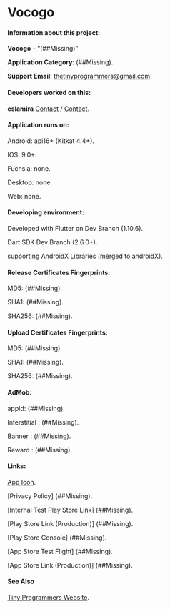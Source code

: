# Vocogo

#### Information about this project:

**Vocogo** - “(##Missing)”

**Application Category**:  (##Missing).

**Support Email**: [thetinyprogrammers@gmail.com](mailto:thetinyprogrammers@gmail.com).

#### Developers worked on this:

**eslamira** [Contact](https://api.whatsapp.com/send?phone=0201144753259) / [Contact](http://tinyprogrammers.ga).

#### Application runs on:

Android: api16+ (Kitkat 4.4+).

IOS: 9.0+.

Fuchsia: none.

Desktop: none.

Web: none.

#### Developing environment:

Developed with Flutter on Dev Branch (1.10.6).

Dart SDK Dev Branch (2.6.0+).

supporting AndroidX Libraries (merged to androidX).

#### Release Certificates Fingerprints:

MD5: (##Missing).

SHA1: (##Missing).

SHA256: (##Missing).

#### Upload Certificates Fingerprints:

MD5: (##Missing).

SHA1: (##Missing).

SHA256: (##Missing).

#### AdMob:

appId: (##Missing).

Interstitial : (##Missing).

Banner : (##Missing).

Reward : (##Missing).

#### Links:

[App Icon](./android/app/src/main/web_hi_res_512.png).

[Privacy Policy] (##Missing).

[Internal Test Play Store Link] (##Missing).

[Play Store Link (Production)] (##Missing).

[Play Store Console] (##Missing).

[App Store Test Flight] (##Missing).

[App Store Link (Production)] (##Missing).

#### See Also

[Tiny Programmers Website](https://tinyprogrammers.ga).

